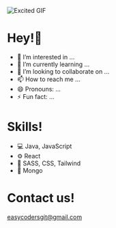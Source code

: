![Excited GIF](https://media4.giphy.com/media/v1.Y2lkPTc5MGI3NjExcnFwcW51bnU1YjhnaWM0cjFtY2djc2ViNDY5M3JjcGw0N2V2NWUzayZlcD12MV9pbnRlcm5hbF9naWZfYnlfaWQmY3Q9Zw/fwbZnTftCXVocKzfxR/giphy.gif)
# Hey!👋
- 👀 I’m interested in ...
- 🌱 I’m currently learning ...
- 💞️ I’m looking to collaborate on ...
- 📫 How to reach me ...
- 😄 Pronouns: ...
- ⚡ Fun fact: ...

 # Skills!
- 💻 Java, JavaScript
- ⚙️ React
- 💅 SASS, CSS, Tailwind
- 💾  Mongo

# Contact us!
easycodersgit@gmail.com

<!---
easyCodersGit/easyCodersGit is a ✨ special ✨ repository because its `README.md` (this file) appears on your GitHub profile.
You can click the Preview link to take a look at your changes.
--->
